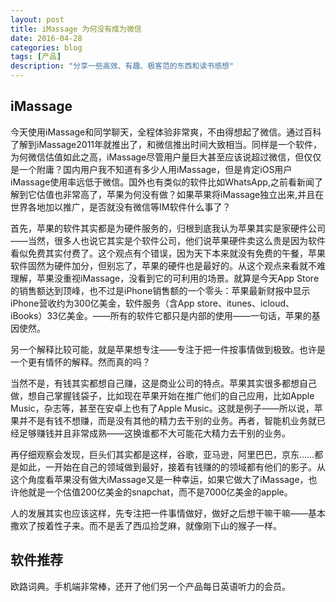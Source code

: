 ```yaml
---
layout: post
title: iMassage 为何没有成为微信
date: 2016-04-28
categories: blog
tags: [产品]
description: "分享一些高效、有趣、极客范的东西和读书感想"
---
```


## iMassage

今天使用iMassage和同学聊天，全程体验非常爽，不由得想起了微信。通过百科了解到iMassage2011年就推出了，和微信推出时间大致相当。同样是一个软件，为何微信估值如此之高，iMassage尽管用户量巨大甚至应该说超过微信，但仅仅是一个附庸？国内用户我不知道有多少人用iMassage，但是肯定iOS用户iMassage使用率远低于微信。国外也有类似的软件比如WhatsApp,之前看新闻了解到它估值也非常高了，苹果为何没有做？如果苹果将iMassage独立出来,并且在世界各地加以推广，是否就没有微信等IM软件什么事了？

首先，苹果的软件其实都是为硬件服务的，归根到底我认为苹果其实是家硬件公司——当然，很多人也说它其实是个软件公司，他们说苹果硬件卖这么贵是因为软件看似免费其实付费了。这个观点有个错误，因为天下本来就没有免费的午餐，苹果软件固然为硬件加分，但别忘了，苹果的硬件也是最好的。从这个观点来看就不难理解，苹果没重视iMassage，没看到它的可利用的场景。就算是今天App Store的销售额达到顶峰，也不过是iPhone销售额的一个零头：苹果最新财报中显示iPhone营收约为300亿美金，软件服务（含App store、itunes、icloud、iBooks）33亿美金。——所有的软件它都只是内部的使用——一句话，苹果的基因使然。

另一个解释比较可能，就是苹果想专注——专注于把一件按事情做到极致。也许是一个更有情怀的解释。然而真的吗？

当然不是，有钱其实都想自己赚，这是商业公司的特点。苹果其实很多都想自己做，想自己掌握钱袋子，比如现在苹果开始在推广他们的自己应用，比如Apple Music，杂志等，甚至在安卓上也有了Apple Music。这就是例子——所以说，苹果并不是有钱不想赚，而是没有其他的精力去干别的业务。再者，智能机业务就已经足够赚钱并且非常成熟——这换谁都不大可能花大精力去干别的业务。

再仔细观察会发现，巨头们其实都是这样，谷歌，亚马逊，阿里巴巴，京东……都是如此，一开始在自己的领域做到最好，接着有钱赚的的领域都有他们的影子。从这个角度看苹果没有做大iMassage又是一种幸运，如果它做大了iMassage，也许他就是一个估值200亿美金的snapchat，而不是7000亿美金的apple。

人的发展其实也应该这样，先专注把一件事情做好，做好之后想干嘛干嘛——基本撒欢了按着性子来。而不是丢了西瓜捡芝麻，就像刚下山的猴子一样。


## 软件推荐

欧路词典。手机端非常棒，还开了他们另一个产品每日英语听力的会员。



